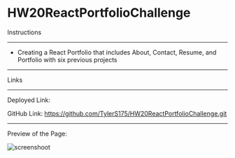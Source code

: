 # HW20ReactPortfolioChallenge

Instructions
_________________________________________________
- Creating a React Portfolio that includes About, Contact, Resume, and Portfolio with six previous projects
_________________________________________________

Links
_________________________________________________
Deployed Link:


GitHub Link:
https://github.com/TylerS175/HW20ReactPortfolioChallenge.git 
_________________________________________________

Preview of the Page:

![screenshoot](/public/Images/)
